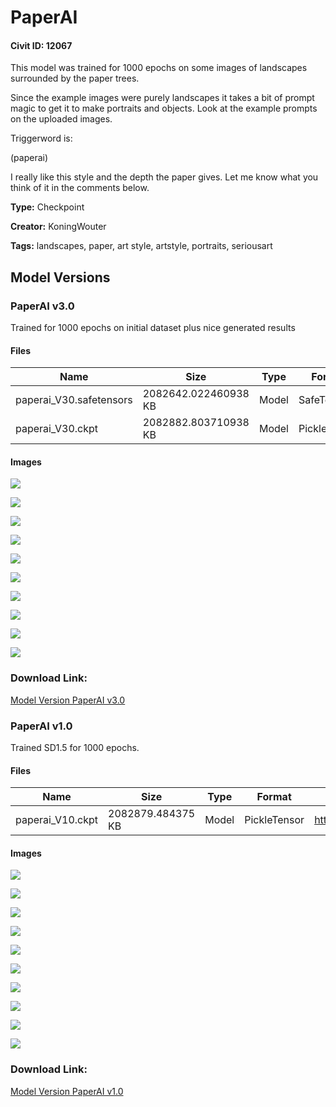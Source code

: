 # PaperAI

#### Civit ID: 12067

<p>This model was trained for 1000 epochs on some images of landscapes surrounded by the paper trees.</p><p></p><p>Since the example images were purely landscapes it takes a bit of prompt magic to get it to make portraits and objects. Look at the example prompts on the uploaded images.</p><p></p><p>Triggerword is:</p><p>(paperai)</p><p></p><p>I really like this style and the depth the paper gives. Let me know what you think of it in the comments below.</p>

**Type:** Checkpoint

**Creator:** KoningWouter

**Tags:** landscapes, paper, art style, artstyle, portraits, seriousart

## Model Versions

### PaperAI v3.0

<p>Trained for 1000 epochs on initial dataset plus nice generated results</p>

#### Files

| Name | Size | Type | Format | Download Url | AutoV1 | AutoV2 | SHA256 | CRC32 | BLAKE3 |
| --- | --- | --- | --- | --- | --- | --- | --- | --- | --- |
| paperai_V30.safetensors | 2082642.022460938 KB | Model | SafeTensor | https://civitai.com/api/download/models/15137 | 0248DA5C | 8705F3C0EC | 8705F3C0EC6A8C79227ECF285681F0A0F509B1E697CE4808E3B5ADA2BC7C3254 | 8319CDFC | 7D523EEEAFBCBE05C06BA3DDA8939AD0BB667530FDB9962263F09D4438733611 |
| paperai_V30.ckpt | 2082882.803710938 KB | Model | PickleTensor | https://civitai.com/api/download/models/15137?type=Model&format=PickleTensor&size=full&fp=fp16 | 993F2358 | AE990032EA | AE990032EA45F6E81CE1FABDF670194B8966C93C0D0EFA298394BCDF2A2AAD6B | 470CE56C | 6FA83697E5AA80A3BE4A31136B723D620590715E33F8531AC13B6D3F87D3CA6E |

#### Images

<p><img src="https://image.civitai.com/xG1nkqKTMzGDvpLrqFT7WA/40c8d77c-5d49-4ad9-b3cc-f817cd227c00/width=450/148936.jpeg" /></p>

<p><img src="https://image.civitai.com/xG1nkqKTMzGDvpLrqFT7WA/a38c36ac-a782-4ca7-e9d3-cc416f51ef00/width=450/148944.jpeg" /></p>

<p><img src="https://image.civitai.com/xG1nkqKTMzGDvpLrqFT7WA/a4d26626-ce68-454a-3a1d-f1e7dfbcd700/width=450/148943.jpeg" /></p>

<p><img src="https://image.civitai.com/xG1nkqKTMzGDvpLrqFT7WA/a7b4c5c4-1716-42bb-5edb-7352d5cd8300/width=450/148942.jpeg" /></p>

<p><img src="https://image.civitai.com/xG1nkqKTMzGDvpLrqFT7WA/d8b9ea02-b12d-4e85-54f2-ce8737a5e900/width=450/148941.jpeg" /></p>

<p><img src="https://image.civitai.com/xG1nkqKTMzGDvpLrqFT7WA/386f57f7-fba4-4c89-f88b-40edf1595f00/width=450/148940.jpeg" /></p>

<p><img src="https://image.civitai.com/xG1nkqKTMzGDvpLrqFT7WA/140f122d-ecdd-49c4-3ffe-061ea2441f00/width=450/148939.jpeg" /></p>

<p><img src="https://image.civitai.com/xG1nkqKTMzGDvpLrqFT7WA/917c9c3f-614a-40f8-c554-4a7c7830ce00/width=450/148938.jpeg" /></p>

<p><img src="https://image.civitai.com/xG1nkqKTMzGDvpLrqFT7WA/830d8cce-77ed-4a01-74a1-3376e1653100/width=450/148937.jpeg" /></p>

<p><img src="https://image.civitai.com/xG1nkqKTMzGDvpLrqFT7WA/364947be-aae9-4335-cf25-c363763e7100/width=450/148935.jpeg" /></p>

### Download Link:

[Model Version PaperAI v3.0](https://civitai.com/api/download/models/15137)

### PaperAI v1.0

<p>Trained SD1.5 for 1000 epochs.</p>

#### Files

| Name | Size | Type | Format | Download Url | AutoV1 | AutoV2 | SHA256 | CRC32 | BLAKE3 |
| --- | --- | --- | --- | --- | --- | --- | --- | --- | --- |
| paperai_V10.ckpt | 2082879.484375 KB | Model | PickleTensor | https://civitai.com/api/download/models/14250 | 993F2358 | 0AE3B1B305 | 0AE3B1B305D07428AA8BFFD5E53F49AC575990C4D063B6099EE7C88735C27943 | 8BA7C2B0 | 27AE79C77811167B8602E7F0C5635994BD2C9D8A61A009D7930DD5F9B60C888D |

#### Images

<p><img src="https://image.civitai.com/xG1nkqKTMzGDvpLrqFT7WA/981f6af2-7d62-4c74-a3fe-040fc65ff000/width=450/138746.jpeg" /></p>

<p><img src="https://image.civitai.com/xG1nkqKTMzGDvpLrqFT7WA/c1aee27f-d29e-40e6-7b82-0158b4335900/width=450/138751.jpeg" /></p>

<p><img src="https://image.civitai.com/xG1nkqKTMzGDvpLrqFT7WA/f46f50ca-4dee-4133-3120-0a9e486eda00/width=450/138750.jpeg" /></p>

<p><img src="https://image.civitai.com/xG1nkqKTMzGDvpLrqFT7WA/20900ced-4a67-43ea-3455-adc6cafb1400/width=450/138749.jpeg" /></p>

<p><img src="https://image.civitai.com/xG1nkqKTMzGDvpLrqFT7WA/46cd523b-8c98-4d57-f442-d89152c0b200/width=450/138748.jpeg" /></p>

<p><img src="https://image.civitai.com/xG1nkqKTMzGDvpLrqFT7WA/4bb5ece2-4c42-47d6-a3a6-ac091413b500/width=450/138747.jpeg" /></p>

<p><img src="https://image.civitai.com/xG1nkqKTMzGDvpLrqFT7WA/40f9b6e1-a34a-4987-91d4-ff7064705900/width=450/148719.jpeg" /></p>

<p><img src="https://image.civitai.com/xG1nkqKTMzGDvpLrqFT7WA/85050a28-761e-4757-1109-c1c6bb9d4d00/width=450/148718.jpeg" /></p>

<p><img src="https://image.civitai.com/xG1nkqKTMzGDvpLrqFT7WA/efc5d4f3-18b9-4036-d6a6-235afc440000/width=450/148717.jpeg" /></p>

<p><img src="https://image.civitai.com/xG1nkqKTMzGDvpLrqFT7WA/d6583d79-a95f-414f-ddf4-a6eefed7ca00/width=450/148716.jpeg" /></p>

### Download Link:

[Model Version PaperAI v1.0](https://civitai.com/api/download/models/14250)

